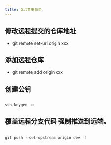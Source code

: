 ```yaml
---
title: Git常用命令
---
```


## 修改远程提交的仓库地址

- git remote set-url origin xxx

## 添加远程仓库

- git remote add origin xxx

## 创建公钥

```shell

ssh-keygen -o

```

## 覆盖远程分支代码 强制推送到远端。

``` shell

git push --set-upstream origin dev -f

```

